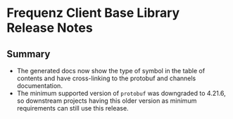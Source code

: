 # Frequenz Client Base Library Release Notes

## Summary

* The generated docs now show the type of symbol in the table of contents and have cross-linking to the protobuf and channels documentation.
* The minimum supported version of `protobuf` was downgraded to 4.21.6, so downstream projects having this older version as minimum requirements can still use this release.
